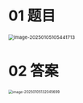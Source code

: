 # 01 题目

<img src="https://cvp.oss-cn-shanghai.aliyuncs.com/202501051054752.png" alt="image-20250105105441713" style="zoom:67%;" />



# 02 答案

<img src="https://cvp.oss-cn-shanghai.aliyuncs.com/202501051320748.png" alt="image-20250105132045699" style="zoom:50%;" />
